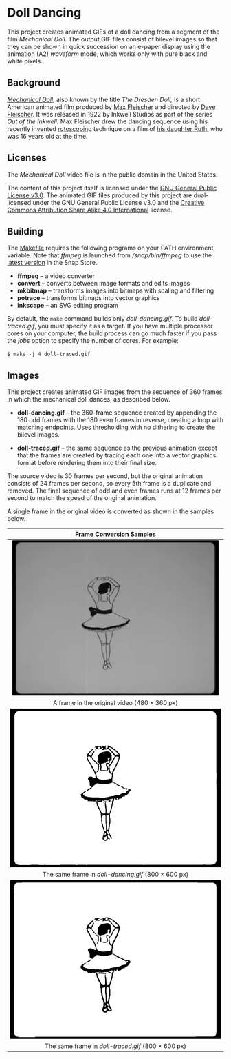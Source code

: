 # Doll Dancing

This project creates animated GIFs of a doll dancing from a segment of the film *Mechanical Doll.* The output GIF files consist of bilevel images so that they can be shown in quick succession on an e-paper display using the animation (A2) *waveform* mode, which works only with pure black and white pixels.

## Background

[*Mechanical Doll*](https://commons.wikimedia.org/wiki/File:Mechanical_Doll_(1922).webm "File:Mechanical Doll (1922).webm"), also known by the title *The Dresden Doll,* is a short American animated film produced by [Max Fleischer](https://en.wikipedia.org/wiki/Max_Fleischer) and directed by [Dave Fleischer](https://en.wikipedia.org/wiki/Dave_Fleischer). It was released in 1922 by Inkwell Studios as part of the series *Out of the Inkwell.* Max Fleischer drew the dancing sequence using his recently invented [rotoscoping](https://en.wikipedia.org/wiki/Rotoscoping) technique on a film of [his daughter Ruth](https://seymourkneitel.blogspot.com/2012/12/meet-my-mom.html "Meet My Mom! (by Ginny Mahoney)"), who was 16 years old at the time.

## Licenses

The *Mechanical Doll* video file is in the public domain in the United States.

The content of this project itself is licensed under the [GNU General Public License v3.0](https://choosealicense.com/licenses/gpl-3.0/). The animated GIF files produced by this project are dual-licensed under the GNU General Public License v3.0 and the [Creative Commons Attribution Share Alike 4.0 International](https://choosealicense.com/licenses/cc-by-sa-4.0/) license.

## Building

The [Makefile](Makefile) requires the following programs on your PATH environment variable. Note that *ffmpeg* is launched from */snap/bin/ffmpeg* to use the [latest version](https://snapcraft.io/ffmpeg "FFmpeg by Snapcrafters") in the Snap Store.

* **ffmpeg** – a video converter
* **convert** – converts between image formats and edits images
* **mkbitmap** – transforms images into bitmaps with scaling and filtering
* **potrace** – transforms bitmaps into vector graphics
* **inkscape** – an SVG editing program

By default, the `make` command builds only *doll-dancing.gif*. To build *doll-traced.gif*, you must specify it as a target. If you have multiple processor cores on your computer, the build process can go much faster if you pass the *jobs* option to specify the number of cores. For example:

```ShellScript
$ make -j 4 doll-traced.gif
```

## Images

This project creates animated GIF images from the sequence of 360 frames in which the mechanical doll dances, as described below.

* **doll-dancing.gif** – the 360-frame sequence created by appending the 180 odd frames with the 180 even frames in reverse, creating a loop with matching endpoints. Uses thresholding with no dithering to create the bilevel images.

* **doll-traced.gif** – the same sequence as the previous animation except that the frames are created by tracing each one into a vector graphics format before rendering them into their final size.

The source video is 30 frames per second, but the original animation consists of 24 frames per second, so every 5th frame is a duplicate and removed. The final sequence of odd and even frames runs at 12 frames per second to match the speed of the original animation.

A single frame in the original video is converted as shown in the samples below.

| Frame Conversion Samples |
|:------------------------:|
| ![Original Frame](images/frame-101-original.png) |
| A frame in the original video (480 × 360 px) |
| ![Filtered Frame](images/frame-101-filtered.png) |
| The same frame in *doll-dancing.gif* (800 × 600 px) |
| ![Traced Frame](images/frame-101-traced.png) |
| The same frame in *doll-traced.gif* (800 × 600 px) |
